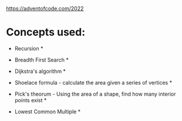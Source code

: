 https://adventofcode.com/2022

# Concepts used:
* Recursion
    *

* Breadth First Search
    * 

* Dijkstra's algorithm
    * 
    
* Shoelace formula - calculate the area given a series of vertices
    * 

* Pick's theorum - Using the area of a shape, find how many interior points exist
    * 

* Lowest Common Multiple
    * 